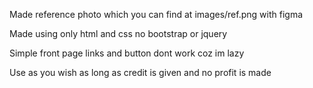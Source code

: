 Made reference photo which you can find at images/ref.png with figma

Made using only html and css no bootstrap or jquery

Simple front page links and button dont work coz im lazy

Use as you wish as long as credit is given and no profit is made
